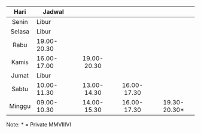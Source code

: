 |  Hari  | Jadwal      |             |             |              |
| :----: | ----------- | :---------: | :---------: | :----------: |
| Senin  | Libur       |             |             |              |
| Selasa | Libur       |             |             |              |
|  Rabu  | 19.00-20.30 |             |             |              |
| Kamis  | 16.00-17.00 | 19.00-20.30 |             |              |
| Jumat  | Libur       |             |             |              |
| Sabtu  | 10.00-11.30 | 13.00-14.30 | 16.00-17.30 |              |
| Minggu | 09.00-10.30 | 14.00-15.30 | 16.00-17.30 | 19.30-20.30* |

Note: * = Private
MMVIIIVI

